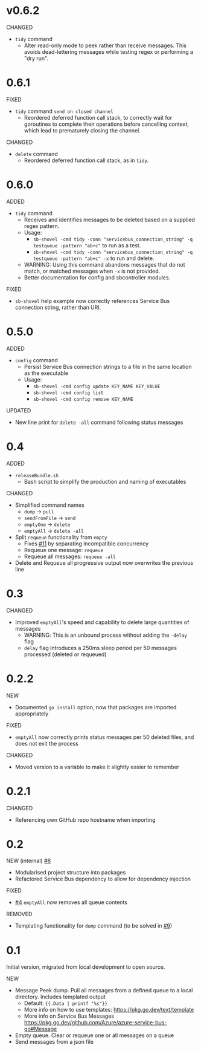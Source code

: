 # v0.6.2

CHANGED
- `tidy` command
    - Alter read-only mode to peek rather than receive messages. This avoids dead-lettering messages while testing regex or performing a "dry run".

# 0.6.1

FIXED
- `tidy` command `send on closed channel`
    - Reordered deferred function call stack, to correctly wait for goroutines to complete their operations before cancelling context, which lead to prematurely closing the channel.

CHANGED
- `delete` command
    - Reordered deferred function call stack, as in `tidy`.

# 0.6.0

ADDED
- `tidy` command
    - Receives and identifies messages to be deleted based on a supplied regex pattern.
    - Usage:
        - `sb-shovel -cmd tidy -conn "servicebus_connection_string" -q testqueue -pattern "ab+c"` to run as a test.
        - `sb-shovel -cmd tidy -conn "servicebus_connection_string" -q testqueue -pattern "ab+c" -x` to run and delete.
    - WARNING: Using this command abandons messages that do not match, or matched messages when `-x` is not provided.
    - Better documentation for config and sbcontroller modules.

FIXED
- `sb-shovel` help example now correctly references Service Bus connection string, rather than URI.

# 0.5.0

ADDED
- `config` command
    - Persist Service Bus connection strings to a file in the same location as the executable
    - Usage:
        - `sb-shovel -cmd config update KEY_NAME KEY_VALUE`
        - `sb-shovel -cmd config list`
        - `sb-shovel -cmd config remove KEY_NAME`

UPDATED
- New line print for `delete -all` command following status messages

# 0.4

ADDED

- `releaseBundle.sh`
    - Bash script to simplify the production and naming of executables

CHANGED

- Simplified command names
    - `dump` -> `pull`
    - `sendFromFile` -> `send`
    - `emptyOne` -> `delete`
    - `emptyAll` -> `delete -all`
- Split `requeue` functionality from `empty`
    - Fixes [#11](https://github.com/aagoldingay/sb-shovel/issues/11) by separating incompatible concurrency
    - Requeue one message: `requeue`
    - Requeue all messages: `requeue -all`
- Delete and Requeue all progressive output now overwrites the previous line

# 0.3

CHANGED

- Improved `emptyAll`'s speed and capability to delete large quantities of messages
    - WARNING: This is an unbound process without adding the `-delay` flag
    - `delay` flag introduces a 250ms sleep period per 50 messages processed (deleted or requeued)

# 0.2.2

NEW

- Documented `go install` option, now that packages are imported appropriately

FIXED

- `emptyAll` now correctly prints status messages per 50 deleted files, and does not exit the process

CHANGED

- Moved version to a variable to make it slightly easier to remember

# 0.2.1

CHANGED

- Referencing own GitHub repo hostname when importing

# 0.2

NEW (internal) [#8](https://github.com/aagoldingay/sb-shovel/issues/8)

- Modularised project structure into packages
- Refactored Service Bus dependency to allow for dependency injection

FIXED

- [#4](https://github.com/aagoldingay/sb-shovel/issues/4) `emptyAll` now removes all queue contents

REMOVED

- Templating functionality for `dump` command (to be solved in [#9](https://github.com/aagoldingay/sb-shovel/issues/9))

# 0.1

Initial version, migrated from local development to open source.

NEW

- Message Peek dump. Pull all messages from a defined queue to a local directory. Includes templated output
    - Default: `{{.Data | printf "%s"}}`
    - More info on how to use templates: https://pkg.go.dev/text/template
    - More info on Service Bus Messages https://pkg.go.dev/github.com/Azure/azure-service-bus-go#Message
- Empty queue. Clear or requeue one or all messages on a queue
- Send messages from a json file